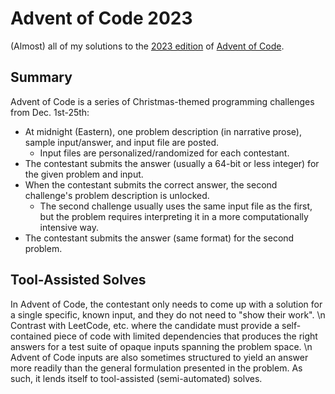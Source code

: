 # Advent of Code 2023

(Almost) all of my solutions to the [2023 edition](https://adventofcode.com/2023) of [Advent of Code](https://adventofcode.com/2023/about).

## Summary

Advent of Code is a series of Christmas-themed programming challenges from Dec. 1st-25th:
* At midnight (Eastern), one problem description (in narrative prose), sample input/answer, and input file are posted.
  * Input files are personalized/randomized for each contestant.
* The contestant submits the answer (usually a 64-bit or less integer) for the given problem and input.
* When the contestant submits the correct answer, the second challenge's problem description is unlocked.
  * The second challenge usually uses the same input file as the first, but the problem requires interpreting it in a more computationally intensive way.
* The contestant submits the answer (same format) for the second problem.

## Tool-Assisted Solves

In Advent of Code, the contestant only needs to come up with a solution for a single specific, known input, and they do not need to "show their work". \n
Contrast with LeetCode, etc. where the candidate must provide a self-contained piece of code with limited dependencies that produces the right answers for a test suite of opaque inputs spanning the problem space. \n
Advent of Code inputs are also sometimes structured to yield an answer more readily than the general formulation presented in the problem.
As such, it lends itself to tool-assisted (semi-automated) solves.
